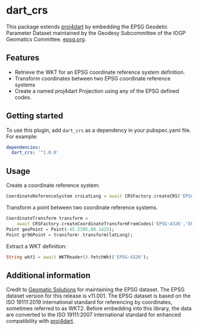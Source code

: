 # dart_crs

This package extends [proj4dart](https://pub.dev/packages/proj4dart) by embedding the EPSG 
Geodetic Parameter Dataset maintained by the Geodesy Subcommittee of the 
IOGP Geomatics Committee. [epsg.org](https://epsg.org).

## Features
- Retrieve the WKT for an EPSG coordinate reference system definition.
- Transform coordinates between two EPSG coordinate reference systems
- Create a named proj4dart Projection using any of the EPSG defined codes.

## Getting started

To use this plugin, add `dart_crs` as a dependency in your pubspec.yaml file. For example:
```yaml
dependencies:
  dart_crs: '^1.0.0'
```
## Usage

Create a coordinate reference system:

```dart
CoordinateReferenceSystem crsLatLong = await CRSFactory.createCRS('EPSG:4326');
```
Transform a point between two coordinate reference systems.

```dart
CoordinateTransform transform = 
    await CRSFactory.createCoordinateTransformFromCodes('EPSG:4326','EPSG:3183');
Point geoPoint = Point(-45.2395,60.1425);
Point gr96Point = transform!.transform(latLong);
```
Extract a WKT definition:
```dart
String wkt1 = await WKTReader().fetchWkt('EPSG:4326');
```
## Additional information

Credit to [Geomatic Solutions](https://geomaticsolutions.com) for maintaining the EPSG dataset. The EPSG dataset version for this release is v11.001. The EPSG dataset is based on the ISO 19111:2019 international standard for referencing by coordinates, sometimes referred to as WKT2. Before embedding into this library, the data are converted to the ISO 19111:2007 international standard for enhanced compatibility with [proj4dart](https://pub.dev/packages/proj4dart).